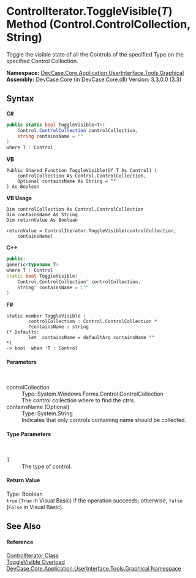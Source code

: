 # ControlIterator.ToggleVisible(*T*) Method (Control.ControlCollection, String)
 

Toggle the visible state of all the Controls of the specified Type on the specified Control Collection.

**Namespace:**&nbsp;<a href="N_DevCase_Core_Application_UserInterface_Tools_Graphical">DevCase.Core.Application.UserInterface.Tools.Graphical</a><br />**Assembly:**&nbsp;DevCase.Core (in DevCase.Core.dll) Version: 3.3.0.0 (3.3)

## Syntax

**C#**<br />
``` C#
public static bool ToggleVisible<T>(
	Control.ControlCollection controlCollection,
	string containsName = ""
)
where T : Control

```

**VB**<br />
``` VB
Public Shared Function ToggleVisible(Of T As Control) ( 
	controlCollection As Control.ControlCollection,
	Optional containsName As String = ""
) As Boolean
```

**VB Usage**<br />
``` VB Usage
Dim controlCollection As Control.ControlCollection
Dim containsName As String
Dim returnValue As Boolean

returnValue = ControlIterator.ToggleVisible(controlCollection, 
	containsName)
```

**C++**<br />
``` C++
public:
generic<typename T>
where T : Control
static bool ToggleVisible(
	Control.ControlCollection^ controlCollection, 
	String^ containsName = L""
)
```

**F#**<br />
``` F#
static member ToggleVisible : 
        controlCollection : Control.ControlCollection * 
        ?containsName : string 
(* Defaults:
        let _containsName = defaultArg containsName ""
*)
-> bool  when 'T : Control

```


#### Parameters
&nbsp;<dl><dt>controlCollection</dt><dd>Type: System.Windows.Forms.Control.ControlCollection<br />The control collection where to find the ctrls.</dd><dt>containsName (Optional)</dt><dd>Type: System.String<br />Indicates that only controls containing name should be collected.</dd></dl>

#### Type Parameters
&nbsp;<dl><dt>T</dt><dd>The type of control.</dd></dl>

#### Return Value
Type: Boolean<br />`true` (`True` in Visual Basic) if the operation succeeds; otherwise, `false` (`False` in Visual Basic).

## See Also


#### Reference
<a href="T_DevCase_Core_Application_UserInterface_Tools_Graphical_ControlIterator">ControlIterator Class</a><br /><a href="Overload_DevCase_Core_Application_UserInterface_Tools_Graphical_ControlIterator_ToggleVisible">ToggleVisible Overload</a><br /><a href="N_DevCase_Core_Application_UserInterface_Tools_Graphical">DevCase.Core.Application.UserInterface.Tools.Graphical Namespace</a><br />